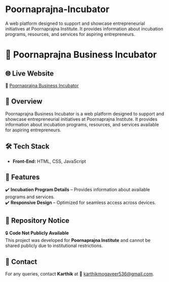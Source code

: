 # Poornaprajna-Incubator
A web platform designed to support and showcase entrepreneurial initiatives at Poornaprajna Institute. It provides information about incubation programs, resources, and services for aspiring entrepreneurs.

# 🚀 Poornaprajna Business Incubator  

## 🌐 Live Website  
🔗 [Poornaprajna Business Incubator](https://poornaprajnaincubator.in/)

## 📌 Overview  
Poornaprajna Business Incubator is a web platform designed to support and showcase entrepreneurial initiatives at Poornaprajna Institute. It provides information about incubation programs, resources, and services available for aspiring entrepreneurs.  

## 🛠️ Tech Stack  
- **Front-End:** HTML, CSS, JavaScript  

## 🔑 Features  
✔️ **Incubation Program Details** – Provides information about available programs and services.  
✔️ **Responsive Design** – Optimized for seamless access across devices.  

## 🚫 Repository Notice  
🔒 **Code Not Publicly Available**  
This project was developed for **Poornaprajna Institute** and cannot be shared publicly due to institutional restrictions.  

## 📩 Contact  
For any queries, contact **Karthik** at 📧 [karthikmogaveer536@gmail.com](mailto:karthikmogaveer536@gmail.com).
